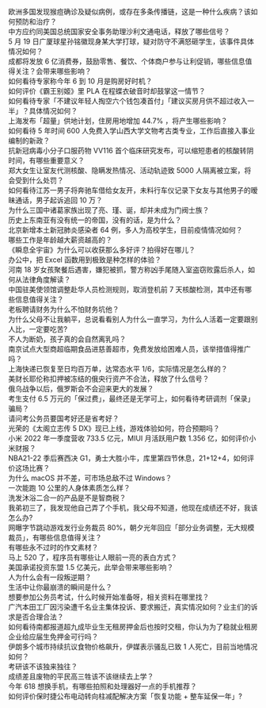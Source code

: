 欧洲多国发现猴痘确诊及疑似病例，或存在多条传播链，这是一种什么疾病？该如何预防和治疗？  
中方应约同美国总统国家安全事务助理沙利文通电话，释放了哪些信号？  
5 月 19 日广厦球星孙铭徽现身某大学打球，疑对防守不满怒砸学生，该事件具体情况如何？  
成都将发放 6 亿消费券，鼓励零售、餐饮、个体商户参与让利促销，哪些信息值得关注？会带来哪些影响？  
如何看待专家称今年 6 到 10 月是购房好时机？  
如何评价《霸王别姬》里 PLA 在程蝶衣破音时却鼓掌这一情节？  
如何看待专家「不建议年轻人掏空六个钱包凑首付」「建议买房月供不超过收入一半」？具体情况如何？  
上海发布「超量」供地计划，住房用地增加 44.7% ，将产生哪些影响？  
如何看待 5 年时间 600 人免费入学山西大学文物考古类专业，工作后直接入事业编制的新政？  
抗新冠病毒小分子口服药物 VV116 首个临床研究发布，可以缩短患者的核酸转阴时间，有哪些重要意义？  
郑大女生让室友代测核酸、隐瞒发热情况、活动轨迹致 5000 人隔离被立案，将会受到什么处罚？  
如何看待江苏一男子将奔驰车借给女友开，未料行车仪记录下女友与其他男子的暧昧通话，男子起诉追回 10 万？  
为什么三国中诸葛家族出现了亮、瑾、诞，却并未成为门阀士族？  
历史上东南亚有没有统一的帝国，没有的话，是为什么？  
北京新增本土新冠肺炎感染者 64 例，多人为高校学生，目前疫情情况如何？  
哪些工作是年龄越大薪资越高的？  
《瞬息全宇宙》为什么可以收获那么多好评？拍得好在哪儿？  
办公中，把 Excel 函数用到极致是种怎样的体验？  
河南 18 岁女孩聚餐后遇害，嫌犯被抓，警方称凶手尾随入室盗窃败露后杀人，如何从法律角度解读？  
中国驻美使领馆调整赴华人员检测规则，取消登机前 7 天核酸检测，其中还有哪些信息值得关注？  
老板聘请财务为什么不怕财务坑他？  
为什么父母不让我躺平，总说看看别人为什么一直学习，为什么人活着一定要跟别人比，一定要吃苦?  
不人为断奶，孩子真的会自然离乳吗？  
南京试点大型商超临期食品进慈善超市，免费发放给困难人员，该举措值得推广吗？  
上海快递已恢复至日均百万单，达常态水平 1/6，实际情况是怎么样的？  
美财长耶伦称扣押被冻结的俄央行资产不合法，释放了什么信号？  
俄乌战争以后，俄罗斯会不会迎来更大的发展？  
考生支付 6.5 万元的「保过费」，最终还是无学可上，如何看待考研调剂「保录」骗局？  
请问考公务员要国考好还是省考好？  
光荣的《太阁立志传 5 DX》现已上线，游戏体验如何，符合预期吗？  
小米 2022 年一季度营收 733.5 亿元，MIUI 月活跃用户数 1.356 亿，如何评价小米财报？  
NBA21-22 季后赛西决 G1，勇士大胜小牛，库里第四节休息，21+12+4，如何评价这场比赛？  
为什么 macOS 并不差，可市场总敌不过 Windows？  
一次能跑 10 公里的人身体素质怎么样？  
洗发沐浴二合一的产品是不是智商税？  
我弟初三了，我发现他自己弄了个手机，我父母不知道，他现在成绩还不好，我该怎么办?  
网曝字节跳动游戏发行业务裁员 80%，朝夕光年回应「部分业务调整，无大规模裁员」，有哪些信息值得关注？  
有哪些永不过时的作文素材？  
马上 520 了，程序员有哪些让人眼前一亮的表白方式？  
美国承诺投资东盟 1.5 亿美元，此举会带来哪些影响？  
人为什么会有一段叛逆期？  
生活中让你最崩溃的瞬间是什么？  
想要参加公务员考试，什么时候开始准备呀，相关资料在哪里找？  
广汽本田工厂因污染遭千名业主集体投诉、要求搬迁，真实情况如何？业主们的诉求是否合理合法？  
如何看待南都报道超九成毕业生无租房押金后也按时交租，你认为为了稳就业租房企业给应届生免押金可行吗？  
伊朗多个城市持续抗议食物价格飙升，伊媒表示骚乱已致 1 人死亡，目前当地情况如何？  
考研该不该独来独往？  
成绩差且废物的平民高三牲该不该继续去上学？  
今年 618 想换手机，有哪些拍照和处理器好一点的手机推荐？  
如何评价保时捷公布电动转向柱减配解决方案「恢复功能 + 整车延保一年」?  
